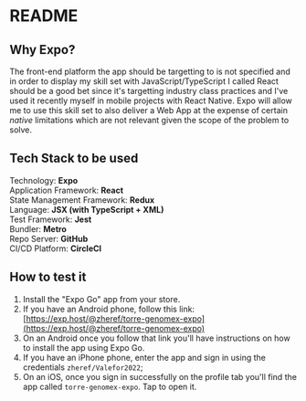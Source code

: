 # README

## Why Expo?
The front-end platform the app should be targetting to is not specified and in order to display my skill set with JavaScript/TypeScript I called React should be a good bet since it's targetting industry class practices and I've used it recently myself in mobile projects with React Native. Expo will allow me to use this skill set to also deliver a Web App at the expense of certain _native_ limitations which are not relevant given the scope of the problem to solve.

## Tech Stack to be used
Technology: **Expo**  
Application Framework: **React**  
State Management Framework: **Redux**  
Language: **JSX (with TypeScript + XML)**  
Test Framework: **Jest**  
Bundler: **Metro**  
Repo Server: **GitHub**  
CI/CD Platform: **CircleCI**

## How to test it
1. Install the "Expo Go" app from your store.
2. If you have an Android phone, follow this link:
[https://exp.host/@zheref/torre-genomex-expo](https://exp.host/@zheref/torre-genomex-expo)
3. On an Android once you follow that link you'll have instructions on how to install the app using Expo Go.
3. If you have an iPhone phone, enter the app and sign in using the credentials `zheref/Valefor2022`;
4. On an iOS, once you sign in successfully on the profile tab you'll find the app called `torre-genomex-expo`. Tap to open it.